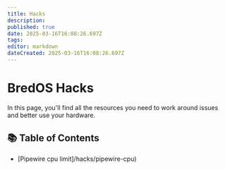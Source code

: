 ```yaml
---
title: Hacks
description:
published: true
date: 2025-03-16T16:08:26.697Z
tags:
editor: markdown
dateCreated: 2025-03-16T16:08:26.697Z
---
```


# BredOS Hacks

In this page, you'll find all the resources you need to work around issues and better use your hardware.

## 📚 Table of Contents

- [Pipewire cpu limit]/hacks/pipewire-cpu)
